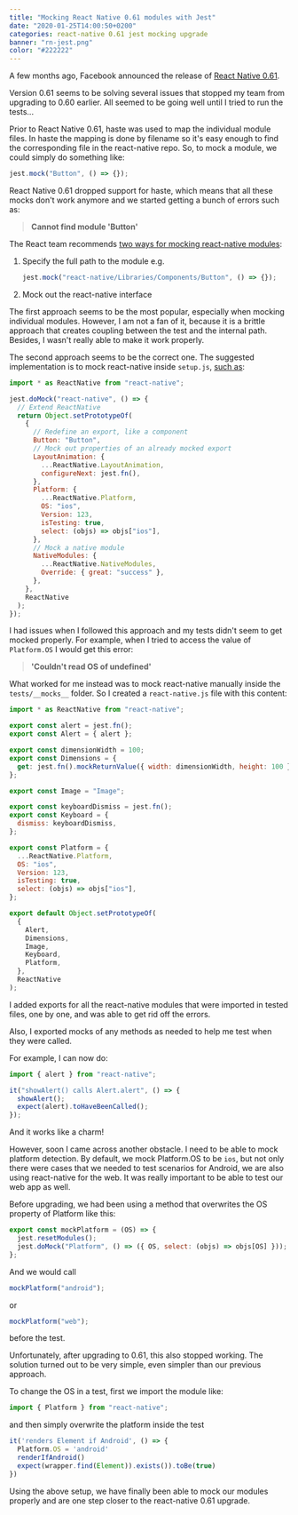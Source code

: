 ```yaml
---
title: "Mocking React Native 0.61 modules with Jest"
date: "2020-01-25T14:00:50+0200"
categories: react-native 0.61 jest mocking upgrade
banner: "rn-jest.png"
color: "#222222"
---
```


A few months ago, Facebook announced the release of [React Native 0.61](https://facebook.github.io/react-native/blog/2019/09/18/version-0.61).

Version 0.61 seems to be solving several issues that stopped my team from upgrading to 0.60 earlier. All seemed to be going well until I tried to run the tests...

Prior to React Native 0.61, haste was used to map the individual module files. In haste the mapping is done by filename so it's easy enough to find the corresponding file in the react-native repo. So, to mock a module, we could simply do something like:

```javascript
jest.mock("Button", () => {});
```

React Native 0.61 dropped support for haste, which means that all these mocks don't work anymore and we started getting a bunch of errors such as:

> **Cannot find module 'Button'**

The React team recommends [two ways for mocking react-native modules](https://github.com/facebook/react-native/issues/26579#issuecomment-535244001):

1.  Specify the full path to the module e.g.
    ```javascript
    jest.mock("react-native/Libraries/Components/Button", () => {});
    ```
2.  Mock out the react-native interface

The first approach seems to be the most popular, especially when mocking individual modules. However, I am not a fan of it, because it is a brittle approach that creates coupling between the test and the internal path. Besides, I wasn't really able to make it work properly.

The second approach seems to be the correct one. The suggested implementation is to mock react-native inside `setup.js`, [such as](https://github.com/facebook/react-native/issues/26579#issuecomment-538610849):

```javascript
import * as ReactNative from "react-native";

jest.doMock("react-native", () => {
  // Extend ReactNative
  return Object.setPrototypeOf(
    {
      // Redefine an export, like a component
      Button: "Button",
      // Mock out properties of an already mocked export
      LayoutAnimation: {
        ...ReactNative.LayoutAnimation,
        configureNext: jest.fn(),
      },
      Platform: {
        ...ReactNative.Platform,
        OS: "ios",
        Version: 123,
        isTesting: true,
        select: (objs) => objs["ios"],
      },
      // Mock a native module
      NativeModules: {
        ...ReactNative.NativeModules,
        Override: { great: "success" },
      },
    },
    ReactNative
  );
});
```

I had issues when I followed this approach and my tests didn't seem to get mocked properly. For example, when I tried to access the value of `Platform.OS` I would get this error:

> **'Couldn't read OS of undefined'**

What worked for me instead was to mock react-native manually inside the `tests/__mocks__` folder. So I created a `react-native.js` file with this content:

```javascript
import * as ReactNative from "react-native";

export const alert = jest.fn();
export const Alert = { alert };

export const dimensionWidth = 100;
export const Dimensions = {
  get: jest.fn().mockReturnValue({ width: dimensionWidth, height: 100 }),
};

export const Image = "Image";

export const keyboardDismiss = jest.fn();
export const Keyboard = {
  dismiss: keyboardDismiss,
};

export const Platform = {
  ...ReactNative.Platform,
  OS: "ios",
  Version: 123,
  isTesting: true,
  select: (objs) => objs["ios"],
};

export default Object.setPrototypeOf(
  {
    Alert,
    Dimensions,
    Image,
    Keyboard,
    Platform,
  },
  ReactNative
);
```

I added exports for all the react-native modules that were imported in tested files, one by one, and was able to get rid off the errors.

Also, I exported mocks of any methods as needed to help me test when they were called.

For example, I can now do:

```javascript
import { alert } from "react-native";

it("showAlert() calls Alert.alert", () => {
  showAlert();
  expect(alert).toHaveBeenCalled();
});
```

And it works like a charm!

However, soon I came across another obstacle. I need to be able to mock platform detection. By default, we mock Platform.OS to be `ios`, but not only there were cases that we needed to test scenarios for Android, we are also using react-native for the web. It was really important to be able to test our web app as well.

Before upgrading, we had been using a method that overwrites the OS property of Platform like this:

```javascript
export const mockPlatform = (OS) => {
  jest.resetModules();
  jest.doMock("Platform", () => ({ OS, select: (objs) => objs[OS] }));
};
```

And we would call

```javascript
mockPlatform("android");
```

or

```javascript
mockPlatform("web");
```

before the test.

Unfortunately, after upgrading to 0.61, this also stopped working. The solution turned out to be very simple, even simpler than our previous approach.

To change the OS in a test, first we import the module like:

```javascript
import { Platform } from "react-native";
```

and then simply overwrite the platform inside the test

```javascript
it('renders Element if Android', () => {
  Platform.OS = 'android'
  renderIfAndroid()
  expect(wrapper.find(Element)).exists()).toBe(true)
})

```

Using the above setup, we have finally been able to mock our modules properly and are one step closer to the react-native 0.61 upgrade.
